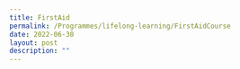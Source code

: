 ```yaml
---
title: FirstAid
permalink: /Programmes/lifelong-learning/FirstAidCourse
date: 2022-06-30
layout: post
description: ""
---
```

